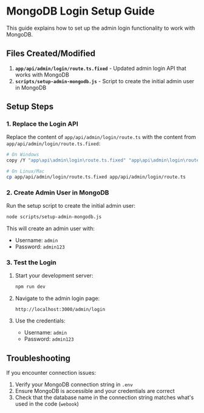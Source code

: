 # MongoDB Login Setup Guide

This guide explains how to set up the admin login functionality to work with MongoDB.

## Files Created/Modified

1. **`app/api/admin/login/route.ts.fixed`** - Updated admin login API that works with MongoDB
2. **`scripts/setup-admin-mongodb.js`** - Script to create the initial admin user in MongoDB

## Setup Steps

### 1. Replace the Login API

Replace the content of `app/api/admin/login/route.ts` with the content from `app/api/admin/login/route.ts.fixed`:

```bash
# On Windows
copy /Y "app\api\admin\login\route.ts.fixed" "app\api\admin\login\route.ts"

# On Linux/Mac
cp app/api/admin/login/route.ts.fixed app/api/admin/login/route.ts
```

### 2. Create Admin User in MongoDB

Run the setup script to create the initial admin user:

```bash
node scripts/setup-admin-mongodb.js
```

This will create an admin user with:
- Username: `admin`
- Password: `admin123`

### 3. Test the Login

1. Start your development server:
   ```bash
   npm run dev
   ```

2. Navigate to the admin login page:
   ```
   http://localhost:3000/admin/login
   ```

3. Use the credentials:
   - Username: `admin`
   - Password: `admin123`

## Troubleshooting

If you encounter connection issues:

1. Verify your MongoDB connection string in `.env`
2. Ensure MongoDB is accessible and your credentials are correct
3. Check that the database name in the connection string matches what's used in the code (`webook`)
